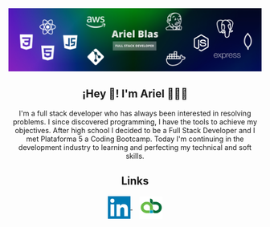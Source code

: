 <img src="https://github.com/ArielBlas/arielblas/blob/main/info/banner.png" />

<h2 align="center">¡Hey 👋! I'm Ariel 👨🏻‍💻</h2>

<p align="center">I'm a full stack developer who has always been interested in resolving problems. I since discovered programming, I have the tools to achieve my objectives. After high school I decided to be a Full Stack Developer and I met Plataforma 5 a Coding Bootcamp. Today I'm continuing in the development industry to learning and perfecting my technical and soft skills.</p>

<h2 align="center">Links</h2>

<p align="center">
  <a href="https://www.linkedin.com/in/arielblas" target="blank">
    <img align="center" src="https://github.com/ArielBlas/arielblas/blob/main/links/linkedin.png" height="45px" width="45px"  />
  </a>
  <img width="10px" />
  <a href="https://www.arielblas.com" target="blank">
    <img align="center" src="https://github.com/ArielBlas/arielblas/blob/main/links/web.png" height="45px" width="45px" />
  </a>
<p>
